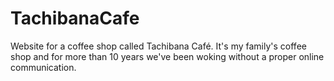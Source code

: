 # TachibanaCafe
Website for a coffee shop called Tachibana Café. It's my family's coffee shop and for more than 10 years we've been woking without a proper online communication. 
